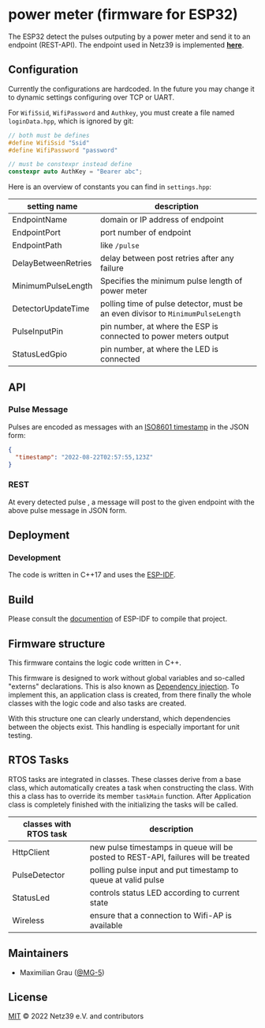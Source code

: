 # power meter (firmware for ESP32)

The ESP32 detect the pulses outputing by a power meter and send it to an endpoint (REST-API). The endpoint used in Netz39 is implemented **[here](https://github.com/netz39/power-meter-pulse-gateway)**.

## Configuration

Currently the configurations are hardcoded. In the future you may change it to dynamic settings configuring over TCP or UART.

For `WifiSsid`, `WifiPassword` and `Authkey`, you must create a file named `loginData.hpp`, which is ignored by git:
```cpp
// both must be defines
#define WifiSsid "Ssid"
#define WifiPassword "password"

// must be constexpr instead define
constexpr auto AuthKey = "Bearer abc";
```

Here is an overview of constants you can find in `settings.hpp`:

| setting name       | description |
|--------------------|-------------|
| EndpointName | domain or IP address of endpoint |
| EndpointPort | port number of endpoint |
| EndpointPath | like `/pulse` |
| DelayBetweenRetries | delay between post retries after any failure |
| MinimumPulseLength | Specifies the minimum pulse length of power meter |
| DetectorUpdateTime | polling time of pulse detector, must be an even divisor to `MinimumPulseLength` |
| PulseInputPin      | pin number, at where the ESP is connected to power meters output |
| StatusLedGpio      | pin number, at where the LED is connected |

## API

### Pulse Message

Pulses are encoded as messages with an [ISO8601 timestamp](https://en.wikipedia.org/wiki/ISO_8601) in the JSON form:
```json
{
  "timestamp": "2022-08-22T02:57:55,123Z"
}
```

### REST

At every detected pulse , a message will post to the given endpoint with the above pulse message in JSON form.

## Deployment

### Development

The code is written in C++17 and uses the [ESP-IDF](https://github.com/espressif/esp-idf).


## Build

Please consult the [documention](https://docs.espressif.com/projects/esp-idf/en/latest/esp32/get-started/linux-macos-setup.html#build-the-project) of ESP-IDF to compile that project. 

## Firmware structure
This firmware contains the logic code written in C++.

This firmware is designed to work without global variables and so-called "externs" declarations. This is also known as [Dependency injection](https://en.wikipedia.org/wiki/Dependency_injection).
To implement this, an application class is created, from there finally the whole classes with the logic code and also tasks are created.

With this structure one can clearly understand, which dependencies between the objects exist. This handling is especially important for unit testing.

## RTOS Tasks
RTOS tasks are integrated in classes. These classes derive from a base class, which automatically creates a task when constructing the class. With this a class has to override its member `taskMain` function. After Application class is completely finished with the initializing the tasks will be called.

| classes with RTOS task     | description |
|-------------------|-------------|
| HttpClient      | new pulse timestamps in queue will be posted to REST-API, failures will be treated|
| PulseDetector   | polling pulse input and put timestamp to queue at valid pulse |
| StatusLed       | controls status LED according to current state  |
| Wireless        | ensure that a connection to Wifi-AP is available |

## Maintainers

* Maximilian Grau ([@MG-5](https://github.com/mg-5))

## License

[MIT](LICENSE) © 2022 Netz39 e.V. and contributors
